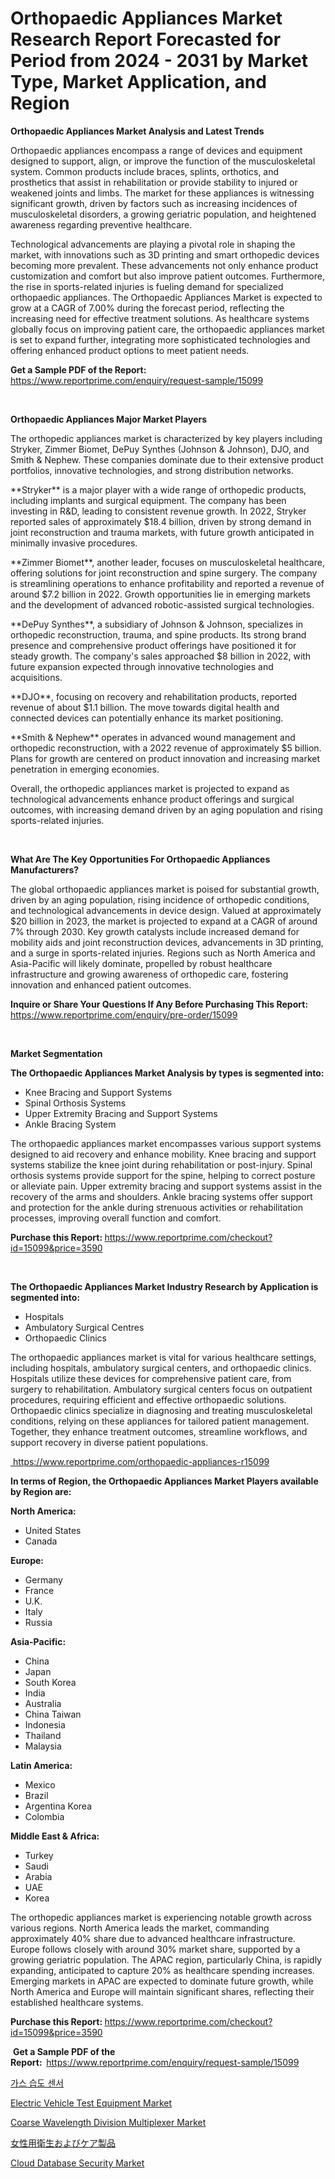 <p><h1>Orthopaedic Appliances Market Research Report Forecasted for Period from 2024 -  2031 by Market Type, Market Application, and Region</h1></p><p><strong>Orthopaedic Appliances Market Analysis and Latest Trends</strong></p>
<p><p>Orthopaedic appliances encompass a range of devices and equipment designed to support, align, or improve the function of the musculoskeletal system. Common products include braces, splints, orthotics, and prosthetics that assist in rehabilitation or provide stability to injured or weakened joints and limbs. The market for these appliances is witnessing significant growth, driven by factors such as increasing incidences of musculoskeletal disorders, a growing geriatric population, and heightened awareness regarding preventive healthcare.</p><p>Technological advancements are playing a pivotal role in shaping the market, with innovations such as 3D printing and smart orthopedic devices becoming more prevalent. These advancements not only enhance product customization and comfort but also improve patient outcomes. Furthermore, the rise in sports-related injuries is fueling demand for specialized orthopaedic appliances. The Orthopaedic Appliances Market is expected to grow at a CAGR of 7.00% during the forecast period, reflecting the increasing need for effective treatment solutions. As healthcare systems globally focus on improving patient care, the orthopaedic appliances market is set to expand further, integrating more sophisticated technologies and offering enhanced product options to meet patient needs.</p></p>
<p><strong>Get a Sample PDF of the Report:&nbsp;</strong> <a href="https://www.reportprime.com/enquiry/request-sample/15099">https://www.reportprime.com/enquiry/request-sample/15099</a></p>
<p>&nbsp;</p>
<p><strong>Orthopaedic Appliances Major Market Players</strong></p>
<p><p>The orthopedic appliances market is characterized by key players including Stryker, Zimmer Biomet, DePuy Synthes (Johnson & Johnson), DJO, and Smith & Nephew. These companies dominate due to their extensive product portfolios, innovative technologies, and strong distribution networks.</p><p>**Stryker** is a major player with a wide range of orthopedic products, including implants and surgical equipment. The company has been investing in R&D, leading to consistent revenue growth. In 2022, Stryker reported sales of approximately $18.4 billion, driven by strong demand in joint reconstruction and trauma markets, with future growth anticipated in minimally invasive procedures.</p><p>**Zimmer Biomet**, another leader, focuses on musculoskeletal healthcare, offering solutions for joint reconstruction and spine surgery. The company is streamlining operations to enhance profitability and reported a revenue of around $7.2 billion in 2022. Growth opportunities lie in emerging markets and the development of advanced robotic-assisted surgical technologies.</p><p>**DePuy Synthes**, a subsidiary of Johnson & Johnson, specializes in orthopedic reconstruction, trauma, and spine products. Its strong brand presence and comprehensive product offerings have positioned it for steady growth. The company's sales approached $8 billion in 2022, with future expansion expected through innovative technologies and acquisitions.</p><p>**DJO**, focusing on recovery and rehabilitation products, reported revenue of about $1.1 billion. The move towards digital health and connected devices can potentially enhance its market positioning.</p><p>**Smith & Nephew** operates in advanced wound management and orthopedic reconstruction, with a 2022 revenue of approximately $5 billion. Plans for growth are centered on product innovation and increasing market penetration in emerging economies.</p><p>Overall, the orthopedic appliances market is projected to expand as technological advancements enhance product offerings and surgical outcomes, with increasing demand driven by an aging population and rising sports-related injuries.</p></p>
<p>&nbsp;</p>
<p><strong>What Are The Key Opportunities For Orthopaedic Appliances Manufacturers?</strong></p>
<p><p>The global orthopaedic appliances market is poised for substantial growth, driven by an aging population, rising incidence of orthopedic conditions, and technological advancements in device design. Valued at approximately $20 billion in 2023, the market is projected to expand at a CAGR of around 7% through 2030. Key growth catalysts include increased demand for mobility aids and joint reconstruction devices, advancements in 3D printing, and a surge in sports-related injuries. Regions such as North America and Asia-Pacific will likely dominate, propelled by robust healthcare infrastructure and growing awareness of orthopedic care, fostering innovation and enhanced patient outcomes.</p></p>
<p><strong>Inquire or Share Your Questions If Any Before Purchasing This Report:</strong> <a href="https://www.reportprime.com/enquiry/pre-order/15099">https://www.reportprime.com/enquiry/pre-order/15099</a></p>
<p>&nbsp;</p>
<p><strong>Market Segmentation</strong></p>
<p><strong>The Orthopaedic Appliances Market Analysis by types is segmented into:</strong></p>
<p><ul><li>Knee Bracing and Support Systems</li><li>Spinal Orthosis Systems</li><li>Upper Extremity Bracing and Support Systems</li><li>Ankle Bracing System</li></ul></p>
<p><p>The orthopaedic appliances market encompasses various support systems designed to aid recovery and enhance mobility. Knee bracing and support systems stabilize the knee joint during rehabilitation or post-injury. Spinal orthosis systems provide support for the spine, helping to correct posture or alleviate pain. Upper extremity bracing and support systems assist in the recovery of the arms and shoulders. Ankle bracing systems offer support and protection for the ankle during strenuous activities or rehabilitation processes, improving overall function and comfort.</p></p>
<p><strong>Purchase this Report:&nbsp;</strong><a href="https://www.reportprime.com/checkout?id=15099&price=3590">https://www.reportprime.com/checkout?id=15099&price=3590</a></p>
<p>&nbsp;</p>
<p><strong>The Orthopaedic Appliances Market Industry Research by Application is segmented into:</strong></p>
<p><ul><li>Hospitals</li><li>Ambulatory Surgical Centres</li><li>Orthopaedic Clinics</li></ul></p>
<p><p>The orthopaedic appliances market is vital for various healthcare settings, including hospitals, ambulatory surgical centers, and orthopaedic clinics. Hospitals utilize these devices for comprehensive patient care, from surgery to rehabilitation. Ambulatory surgical centers focus on outpatient procedures, requiring efficient and effective orthopaedic solutions. Orthopaedic clinics specialize in diagnosing and treating musculoskeletal conditions, relying on these appliances for tailored patient management. Together, they enhance treatment outcomes, streamline workflows, and support recovery in diverse patient populations.</p></p>
<p><a href="https://www.reportprime.com/orthopaedic-appliances-r15099">&nbsp;https://www.reportprime.com/orthopaedic-appliances-r15099</a></p>
<p><strong>In terms of Region, the Orthopaedic Appliances Market Players available by Region are:</strong></p>
<p>
    <p> <strong> North America: </strong>
        <ul>
            <li>United States</li>
            <li>Canada</li>
        </ul>
        </p> 
    <p> <strong> Europe: </strong>
        <ul>
            <li>Germany</li>
            <li>France</li>
            <li>U.K.</li>
            <li>Italy</li>
            <li>Russia</li>
        </ul>
        </p> 
    <p> <strong> Asia-Pacific: </strong>
        <ul>
            <li>China</li>
            <li>Japan</li>
            <li>South Korea</li>
            <li>India</li>
            <li>Australia</li>
            <li>China Taiwan</li>
            <li>Indonesia</li>
            <li>Thailand</li>
            <li>Malaysia</li>
        </ul>
        </p> 
    <p> <strong> Latin America: </strong>
        <ul>
            <li>Mexico</li>
            <li>Brazil</li>
            <li>Argentina Korea</li>
            <li>Colombia</li>
        </ul>
        </p> 
    <p> <strong> Middle East & Africa: </strong>
        <ul>
            <li>Turkey</li>
            <li>Saudi</li>
            <li>Arabia</li>
            <li>UAE</li>
            <li>Korea</li>
        </ul>
    </p>
    </p>
<p><p>The orthopedic appliances market is experiencing notable growth across various regions. North America leads the market, commanding approximately 40% share due to advanced healthcare infrastructure. Europe follows closely with around 30% market share, supported by a growing geriatric population. The APAC region, particularly China, is rapidly expanding, anticipated to capture 20% as healthcare spending increases. Emerging markets in APAC are expected to dominate future growth, while North America and Europe will maintain significant shares, reflecting their established healthcare systems.</p></p>
<p><strong>Purchase this Report: </strong><a href="https://www.reportprime.com/checkout?id=15099&price=3590">https://www.reportprime.com/checkout?id=15099&price=3590</a></p>
<p>&nbsp;<strong>Get a Sample PDF of the Report:&nbsp;&nbsp;</strong><a href="https://www.reportprime.com/enquiry/request-sample/15099">https://www.reportprime.com/enquiry/request-sample/15099</a></p>
<p><strong></strong></p>
<p><p><a href="https://medium.com/@steve.beardmore/%EA%B0%80%EC%8A%A4-%EC%8A%B5%EB%8F%84-%EC%84%BC%EC%84%9C-%EC%8B%9C%EC%9E%A5-%EA%B0%9C%EC%9A%94-%EC%A7%80%EC%97%AD-%EC%A0%84%EB%A7%9D-%EB%B0%8F-%EA%B0%80%EC%8A%A4-%EC%8A%B5%EB%8F%84-%EC%84%BC%EC%84%9C-%EC%8B%9C%EC%9E%A5%EC%9D%98-%EA%B2%BD%EC%9F%81-%EC%A0%84%EB%9E%B5-2024%EB%85%84%EB%B6%80%ED%84%B0-2031%EB%85%84%EA%B9%8C%EC%A7%80%EC%9D%98-%EA%B8%B0%EA%B0%84-%EB%8F%99%EC%95%88-7-4-%EC%9D%98-17e6d9a467d3">가스 습도 센서</a></p><p><a href="https://issuu.com/reportprime-2/docs/electric-vehicle-test-equipment-mar_32a2a65a3cdb1d">Electric Vehicle Test Equipment Market</a></p><p><a href="https://github.com/Rekhakhatun65/Market-Research-Report-List-1/blob/main/coarse-wavelength-division-multiplexer-market.md">Coarse Wavelength Division Multiplexer Market</a></p><p><a href="https://medium.com/@amayrani15moore/feminine-hygiene-and-care-products-market-%E3%81%AF-%E3%82%B3%E3%82%B9%E3%83%88%E7%AE%A1%E7%90%86%E3%81%A8%E5%8A%B9%E7%8E%87%E5%90%91%E4%B8%8A%E3%82%92%E5%84%AA%E5%85%88%E3%81%97%E3%81%BE%E3%81%99-%E3%81%95%E3%82%89%E3%81%AB-%E5%A0%B1%E5%91%8A%E6%9B%B8%E3%81%AF%E5%B8%82%E5%A0%B4%E3%81%AE%E9%9C%80%E8%A6%81%E9%9D%A2%E3%81%A8%E4%BE%9B%E7%B5%A6%E9%9D%A2%E3%81%AE%E4%B8%A1%E6%96%B9%E3%82%92%E3%82%AB%E3%83%90%E3%83%BC%E3%81%97%E3%81%A6%E3%81%84%E3%81%BE%E3%81%99-6aef6a48ee71">女性用衛生およびケア製品</a></p><p><a href="https://www.linkedin.com/pulse/what-driving-global-cloud-database-security-market-dive-trends-fefef?trackingId=QVLxW%2BOzTWGdHtbkx0IkHg%3D%3D">Cloud Database Security Market</a></p></p>